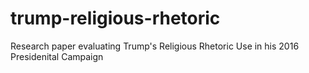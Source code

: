 # trump-religious-rhetoric
Research paper evaluating Trump's Religious Rhetoric Use in his 2016 Presidenital Campaign
